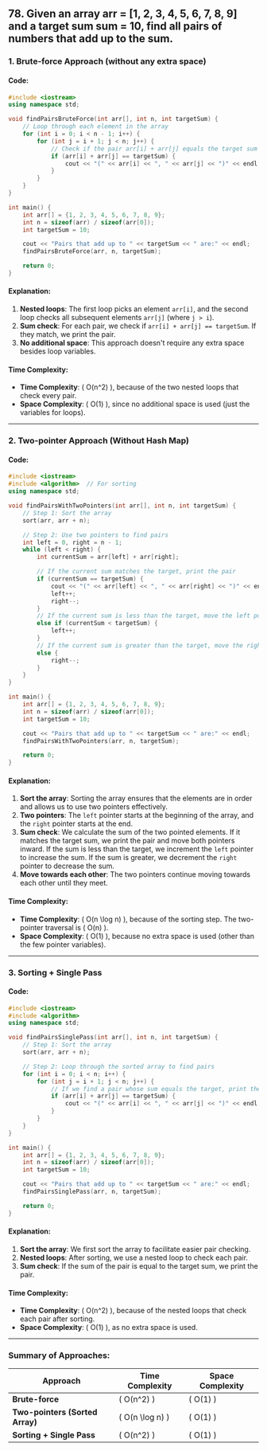 ## 78. Given an array arr = [1, 2, 3, 4, 5, 6, 7, 8, 9] and a target sum sum = 10, find all pairs of numbers that add up to the sum.

### **1. Brute-force Approach (without any extra space)**

#### Code:

```cpp
#include <iostream>
using namespace std;

void findPairsBruteForce(int arr[], int n, int targetSum) {
    // Loop through each element in the array
    for (int i = 0; i < n - 1; i++) {
        for (int j = i + 1; j < n; j++) {
            // Check if the pair arr[i] + arr[j] equals the target sum
            if (arr[i] + arr[j] == targetSum) {
                cout << "(" << arr[i] << ", " << arr[j] << ")" << endl;
            }
        }
    }
}

int main() {
    int arr[] = {1, 2, 3, 4, 5, 6, 7, 8, 9};
    int n = sizeof(arr) / sizeof(arr[0]);
    int targetSum = 10;

    cout << "Pairs that add up to " << targetSum << " are:" << endl;
    findPairsBruteForce(arr, n, targetSum);

    return 0;
}
```

#### Explanation:
1. **Nested loops**: The first loop picks an element `arr[i]`, and the second loop checks all subsequent elements `arr[j]` (where `j > i`).
2. **Sum check**: For each pair, we check if `arr[i] + arr[j] == targetSum`. If they match, we print the pair.
3. **No additional space**: This approach doesn't require any extra space besides loop variables.

#### Time Complexity:
- **Time Complexity**: \( O(n^2) \), because of the two nested loops that check every pair.
- **Space Complexity**: \( O(1) \), since no additional space is used (just the variables for loops).

---

### **2. Two-pointer Approach (Without Hash Map)**

#### Code:

```cpp
#include <iostream>
#include <algorithm>  // For sorting
using namespace std;

void findPairsWithTwoPointers(int arr[], int n, int targetSum) {
    // Step 1: Sort the array
    sort(arr, arr + n);

    // Step 2: Use two pointers to find pairs
    int left = 0, right = n - 1;
    while (left < right) {
        int currentSum = arr[left] + arr[right];

        // If the current sum matches the target, print the pair
        if (currentSum == targetSum) {
            cout << "(" << arr[left] << ", " << arr[right] << ")" << endl;
            left++;
            right--;
        }
        // If the current sum is less than the target, move the left pointer to the right
        else if (currentSum < targetSum) {
            left++;
        }
        // If the current sum is greater than the target, move the right pointer to the left
        else {
            right--;
        }
    }
}

int main() {
    int arr[] = {1, 2, 3, 4, 5, 6, 7, 8, 9};
    int n = sizeof(arr) / sizeof(arr[0]);
    int targetSum = 10;

    cout << "Pairs that add up to " << targetSum << " are:" << endl;
    findPairsWithTwoPointers(arr, n, targetSum);

    return 0;
}
```

#### Explanation:
1. **Sort the array**: Sorting the array ensures that the elements are in order and allows us to use two pointers effectively.
2. **Two pointers**: The `left` pointer starts at the beginning of the array, and the `right` pointer starts at the end.
3. **Sum check**: We calculate the sum of the two pointed elements. If it matches the target sum, we print the pair and move both pointers inward. If the sum is less than the target, we increment the `left` pointer to increase the sum. If the sum is greater, we decrement the `right` pointer to decrease the sum.
4. **Move towards each other**: The two pointers continue moving towards each other until they meet.

#### Time Complexity:
- **Time Complexity**: \( O(n \log n) \), because of the sorting step. The two-pointer traversal is \( O(n) \).
- **Space Complexity**: \( O(1) \), because no extra space is used (other than the few pointer variables).

---

### **3. Sorting + Single Pass**

#### Code:

```cpp
#include <iostream>
#include <algorithm>
using namespace std;

void findPairsSinglePass(int arr[], int n, int targetSum) {
    // Step 1: Sort the array
    sort(arr, arr + n);

    // Step 2: Loop through the sorted array to find pairs
    for (int i = 0; i < n; i++) {
        for (int j = i + 1; j < n; j++) {
            // If we find a pair whose sum equals the target, print the pair
            if (arr[i] + arr[j] == targetSum) {
                cout << "(" << arr[i] << ", " << arr[j] << ")" << endl;
            }
        }
    }
}

int main() {
    int arr[] = {1, 2, 3, 4, 5, 6, 7, 8, 9};
    int n = sizeof(arr) / sizeof(arr[0]);
    int targetSum = 10;

    cout << "Pairs that add up to " << targetSum << " are:" << endl;
    findPairsSinglePass(arr, n, targetSum);

    return 0;
}
```

#### Explanation:
1. **Sort the array**: We first sort the array to facilitate easier pair checking.
2. **Nested loops**: After sorting, we use a nested loop to check each pair.
3. **Sum check**: If the sum of the pair is equal to the target sum, we print the pair.

#### Time Complexity:
- **Time Complexity**: \( O(n^2) \), because of the nested loops that check each pair after sorting.
- **Space Complexity**: \( O(1) \), as no extra space is used.

---

### Summary of Approaches:

| Approach                         | Time Complexity | Space Complexity |
|----------------------------------|-----------------|------------------|
| **Brute-force**                  | \( O(n^2) \)    | \( O(1) \)       |
| **Two-pointers (Sorted Array)**  | \( O(n \log n) \) | \( O(1) \)       |
| **Sorting + Single Pass**        | \( O(n^2) \)    | \( O(1) \)       |


